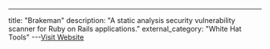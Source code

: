 ---
title: "Brakeman"
description: "A static analysis security vulnerability scanner for Ruby on Rails applications."
external_category: "White Hat Tools"
---[Visit Website](http://brakemanscanner.org)

